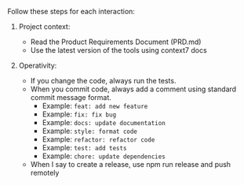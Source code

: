 Follow these steps for each interaction:

1. Project context:
   - Read the Product Requirements Document (PRD.md)
   - Use the latest version of the tools using context7 docs

2. Operativity:
   - If you change the code, always run the tests.
   - When you commit code, always add a comment using standard commit message format.
     - Example: `feat: add new feature`
     - Example: `fix: fix bug`
     - Example: `docs: update documentation`
     - Example: `style: format code`
     - Example: `refactor: refactor code`
     - Example: `test: add tests`
     - Example: `chore: update dependencies`
   - When I say to create a release, use npm run release and push remotely
